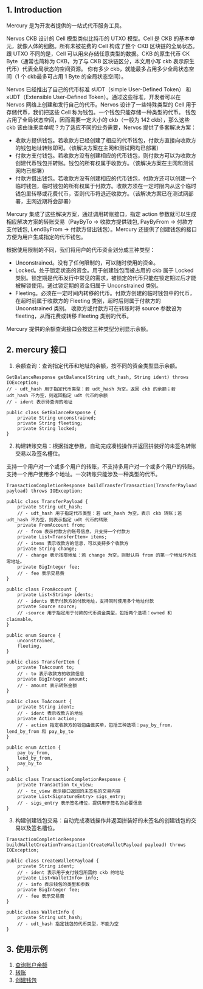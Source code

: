 ## 1. Introduction

Mercury 是为开发者提供的一站式代币服务工具。

Nervos CKB 设计的 Cell 模型类似比特币的 UTXO 模型。Cell 是 CKB 的基本单元，就像人体的细胞。所有未被花费的 Cell 构成了整个 CKB 区块链的全局状态。跟 UTXO 不同的是，Cell
可以用来存储任意类型的数据。CKB 的原生代币 CK Byte（通常也简称为 CKB，为了与 CKB 区块链区分，本文用小写 ckb 表示原生代币）代表全局状态的空间资源。
你有多少 ckb，就能最多占用多少全局状态空间（1 个 ckb最多可占用 1 Byte 的全局状态空间）。

Nervos 已经推出了自己的代币标准 sUDT（simple User-Defined Token） 和 xUDT（Extensible User-Defined Token）。通过这些标准，开发者可以在 Nervos
网络上创建和发行自己的代币。Nervos 设计了一些特殊类型的 Cell 用于存储代币，我们把这些 Cell 称为钱包。一个钱包只能存储一种类型的代币。
钱包占用了全局状态空间，因而需要一定大小的 ckb（一般为 142 ckb），那么这些
ckb 该由谁来卖单呢？为了适应不同的业务需要，Nervos 提供了多套解决方案：

* 收款方提供钱包。若收款方已经创建了相应的代币钱包，付款方直接向收款方的钱包地址转账即可。（该解决方案在主网和测试网均已部署）
* 付款方支付钱包。若收款方没有创建相应的代币钱包，则付款方可以为收款方创建代币钱包并转账。钱包的所有权属于收款方。（该解决方案在主网和测试网均已部署）
* 付款方借出钱包。若收款方没有创建相应的代币钱包，付款方还可以创建一个临时钱包，临时钱包的所有权属于付款方。收款方须在一定时限内从这个临时钱包里转移或花费代币，否则代币将退还收款方。（该解决方案已在测试网部署，主网近期将会部署）

Mercury 集成了这些解决方案，通过调用转账接口，指定 action 参数就可以生成相应解决方案的转账交易（PayByTo -> 收款方提供钱包, PayByFrom -> 付款方支付钱包, LendByFrom ->
付款方借出钱包）。Mercury 还提供了创建钱包的接口方便为用户生成指定的代币钱包。

根据使用限制的不同，我们将用户的代币资金划分成三种类型：

* Unconstrained。没有了任何限制的，可以随时使用的资金。
* Locked。处于锁定状态的资金。用于创建钱包而被占用的 ckb 属于 Locked 类别。锁定期是代币发行中常见的需求，被锁定的代币只能在锁定期过后才能被解锁使用。通过锁定期的资金归属于 Unconstrained 类别。
* Fleeting。必须在一定时间内转移的代币。付款方创建的临时钱包中的代币，在超时前属于收款方的 Fleeting 类别，超时后则属于付款方的 Unconstrained 类别。
收款方或付款方可在转账时将 source 参数设为 fleeting，从而花费或转移 Fleeting 类别的代币。

Mercury 提供的余额查询接口会按这三种类型分别显示余额。

## 2. mercury 接口

1. 余额查询：查询指定代币和地址的余额，按不同的资金类型显示余额。

``` 
GetBalanceResponse getBalance(String udt_hash, String ident) throws IOException;
// - udt_hash 用于指定代币类型：若 udt_hash 为空，返回 ckb 的余额；若 udt_hash 不为空，则返回指定 udt 代币的余额
// - ident 表示待查询的地址

public class GetBalanceResponse {
    private String unconstrained;
    private String fleeting;
    private String locked;
}
```

2. 构建转账交易：根据指定参数，自动完成凑钱操作并返回拼装好的未签名转账交易以及签名槽位。

支持一个用户对一个或多个用户的转账，不支持多用户对一个或多个用户的转账。支持一个用户使用多个地址。一次转账只能涉及一种类型的代币。

```
TransactionCompletionResponse buildTransferTransaction(TransferPayload payload) throws IOException;

public class TransferPayload {
    private String udt_hash;   
    // - udt_hash 用于指定代币类型：若 udt_hash 为空，表示 ckb 转账；若 udt_hash 不为空，则表示指定 udt 代币的转账
    private FromAccount from;
    // - from 表示付款方的账号信息，只支持一个付款方
    private List<TransferItem> items;
    // - items 表示收款方的信息，可以支持多个收款方
    private String change;
    // - change 表示找零地址：若 change 为空，则默认将 from 的第一个地址作为找零地址。
    private BigInteger fee;
    // - fee 表示交易费
}

public class FromAccount {
    private List<String> idents;
    // - idents 表示付款方的付款地址，支持同时使用多个地址付款
    private Source source;
    // -source 用于指定用于付款的代币资金类型，包括两个选项：owned 和 claimable。
}

public enum Source {
    unconstrained,
    fleeting,
}

public class TransferItem {
    private ToAccount to;
    // - to 表示收款方的收款信息 
    private BigInteger amount;
    // - amount 表示转账金额
}

public class ToAccount {
    private String ident;
    // - ident 表示收款方的地址
    private Action action;
    // - action 指定收款方的钱包由谁买单，包括三种选项：pay_by_from，lend_by_from 和 pay_by_to
}

public enum Action {
    pay_by_from,
    lend_by_from,
    pay_by_to
}

public class TransactionCompletionResponse {
    private Transaction tx_view;
    // - tx_view 表示接口返回的未签名的交易内容
    private List<SignatureEntry> sigs_entry;
    // - sigs_entry 表示签名槽位，提供用于签名的必要信息
}
```

3. 构建创建钱包交易：自动完成凑钱操作并返回拼装好的未签名的创建钱包的交易以及签名槽位。

```
TransactionCompletionResponse buildWalletCreationTransaction(CreateWalletPayload payload) throws IOException;

public class CreateWalletPayload {
    private String ident;
    // - ident 表示用于支付钱包所需的 ckb 的地址
    private List<WalletInfo> info;
    // - info 表示钱包的类型和参数
    private BigInteger fee;
    // - fee 表示交易费
}

public class WalletInfo {
    private String udt_hash;
    // - udt_hash 指定钱包的代币类型，不能为空
}
```

## 3. 使用示例

1. [查询账户余额](./src/test/java/mercury/BalanceTest.java)
2. [转账](./src/test/java/mercury/TransferCompletioTest.java)
3. [创建钱包](./src/test/java/mercury/CreateWalletTest.java)

